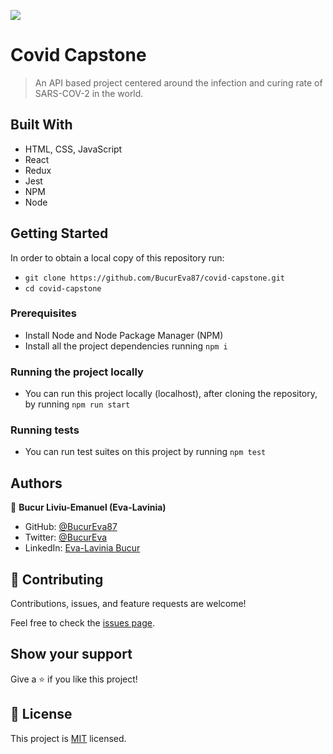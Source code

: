 ![](https://img.shields.io/badge/Microverse-blueviolet)

# Covid Capstone

> An API based project centered around the infection and curing rate of SARS-COV-2 in the world.


## Built With

- HTML, CSS, JavaScript
- React
- Redux
- Jest
- NPM
- Node

<!-- ## Live Demo (if available) -->

<!-- [Live Demo Link](https://livedemo.com) -->

<!-- ## Live Preview -->

<!-- ![Live Preview](https://i.postimg.cc/RhPr7nqj/Screenshot-from-2022-10-05-12-01-35.png) -->


## Getting Started

In order to obtain a local copy of this repository run:

- `git clone https://github.com/BucurEva87/covid-capstone.git`
- `cd covid-capstone`

### Prerequisites

- Install Node and Node Package Manager (NPM)
- Install all the project dependencies running `npm i`

### Running the project locally

- You can run this project locally (localhost), after cloning the repository, by running `npm run start`

### Running tests

- You can run test suites on this project by running `npm test`

## Authors

👤 **Bucur Liviu-Emanuel (Eva-Lavinia)**

- GitHub: [@BucurEva87](https://github.com/BucurEva87)
- Twitter: [@BucurEva](https://twitter.com/BucurEva)
- LinkedIn: [Eva-Lavinia Bucur](https://www.linkedin.com/in/eva-lavinia-bucur-89626b1b7)

## 🤝 Contributing

Contributions, issues, and feature requests are welcome!

Feel free to check the [issues page](../../issues/).

## Show your support

Give a ⭐️ if you like this project!

## 📝 License

This project is [MIT](./LICENSE) licensed.
